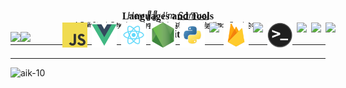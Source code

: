 <p align="center">
  <i>Hey 👋🏽, I'm <a href="https://lentokone.online" targer="_blank">Samuel</a></i>
  <h6 style="margin-top: -14px; font-size: 10px;" align="center">A Full Stack Developer from Finland, currently, I'm a️ Freelancer.</h6>
  <h6 style="margin-top: -34px; font-size: 10px;" align="center">I'm currently learning <a href="https://www.gatsbyjs.com" targer="_blank">GatsbyJS</a>, <a href="https://www.typescriptlang.org" targer="_blank">Typescript</a> and <a href="https:/nodejs.org" targer="_blank">NodeJS</a>.</h6>
  <h6 style="margin-top: -34px; font-size: 10px;" align="center">I'm <strong>18</strong> year old.</h6>
</p>

------------


<h3 align="center" style="margin-top: -42px;">
    <span style="font-family: 'Lucida Console';">Activity</span>
</h3>

<div style="display: flex; margin-top: -32px;">
    <a href="https://github.com/anuraghazra/github-readme-stats">
      <img align="center" src="https://github-readme-stats.vercel.app/api/wakatime?username=Lentokone&hide_border=true&theme=vue&title_color=#FFFFFF" />
    </a>
    <a href="https://github.com/anuraghazra/convoychat">
      <img align="center" src="https://github-readme-stats.vercel.app/api/top-langs/?username=aik-10&layout=full&hide_border=true&theme=vue&title_color=#FFFFFF" />
    </a>
</div>

<h3 align="center" style="margin-top: -52px;">
  <span style="font-family: 'Lucida Console';">Languages and Tools</span>

  <p align="center" style="display: flex;margin: auto;width: 70%;">
    <img style="margin-left: 7px;" height="40" src="https://raw.githubusercontent.com/github/explore/80688e429a7d4ef2fca1e82350fe8e3517d3494d/topics/javascript/javascript.png">
    <img style="margin-left: 7px;" height="40" src="https://raw.githubusercontent.com/github/explore/80688e429a7d4ef2fca1e82350fe8e3517d3494d/topics/vue/vue.png">
    <img style="margin-left: 7px;" height="40" src="https://raw.githubusercontent.com/github/explore/80688e429a7d4ef2fca1e82350fe8e3517d3494d/topics/react/react.png">
    <img style="margin-left: 7px;" height="40" src="https://raw.githubusercontent.com/github/explore/80688e429a7d4ef2fca1e82350fe8e3517d3494d/topics/nodejs/nodejs.png">
    <img style="margin-left: 7px;" height="40" src="https://raw.githubusercontent.com/github/explore/80688e429a7d4ef2fca1e82350fe8e3517d3494d/topics/python/python.png">
    <img style="margin-left: 7px;" height="40" src="https://download.logo.wine/logo/MySQL/MySQL-Logo.wine.png">
    <img style="margin-left: 7px;" height="40" src="https://raw.githubusercontent.com/github/explore/80688e429a7d4ef2fca1e82350fe8e3517d3494d/topics/firebase/firebase.png">
    <img style="margin-left: 7px;" height="40" src="https://git-scm.com/images/logos/downloads/Git-Logo-White.png">
    <img style="margin-left: 7px;" height="40" src="https://raw.githubusercontent.com/github/explore/80688e429a7d4ef2fca1e82350fe8e3517d3494d/topics/terminal/terminal.png">
    <img style="margin-left: 7px;" height="40" src="https://malcoded.com/static/e5619b75c39bc5034c7c9ef9c8d8c42e/ba299/Typescript.png">
    <img style="margin-left: 7px;" height="40" src="https://cdn.freebiesupply.com/logos/thumbs/2x/visual-studio-code-logo.png">
    <img style="margin-left: 7px;" height="40" src="https://upload.wikimedia.org/wikipedia/commons/thumb/7/7a/C_Sharp_logo.svg/932px-C_Sharp_logo.svg.png">
  </p>
</h3>

------------

<p align="left"><img src="https://komarev.com/ghpvc/?username=AIK-10" alt="aik-10" /></p>

